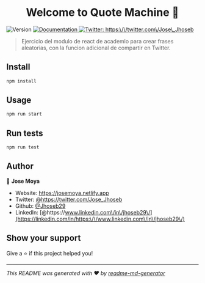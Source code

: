 <h1 align="center">Welcome to Quote Machine 👋</h1>
<p>
  <img alt="Version" src="https://img.shields.io/badge/version-0.1.0-blue.svg?cacheSeconds=2592000" />
  <a href="https://academlo.notion.site/Wiki-e67d843cc6fc4cc3b1cf7384446492a5" target="_blank">
    <img alt="Documentation" src="https://img.shields.io/badge/documentation-yes-brightgreen.svg" />
  </a>
  <a href="https://twitter.com/https:\/\/twitter.com\/Jose\_Jhoseb" target="_blank">
    <img alt="Twitter: https:\/\/twitter.com\/Jose\_Jhoseb" src="https://img.shields.io/twitter/follow/https:\/\/twitter.com\/Jose\_Jhoseb.svg?style=social" />
  </a>
</p>

> Ejercicio del modulo de react de academlo para crear frases aleatorias, con la funcion adicional de compartir en Twitter.

## Install

```sh
npm install
```

## Usage

```sh
npm run start
```

## Run tests

```sh
npm run test
```

## Author

👤 **Jose Moya**

* Website: https://josemoya.netlify.app
* Twitter: [@https:\/\/twitter.com\/Jose\_Jhoseb](https://twitter.com/https:\/\/twitter.com\/Jose\_Jhoseb)
* Github: [@Jhoseb29](https://github.com/Jhoseb29)
* LinkedIn: [@https:\/\/www.linkedin.com\/in\/jhoseb29\/](https://linkedin.com/in/https:\/\/www.linkedin.com\/in\/jhoseb29\/)

## Show your support

Give a ⭐️ if this project helped you!

***
_This README was generated with ❤️ by [readme-md-generator](https://github.com/kefranabg/readme-md-generator)_